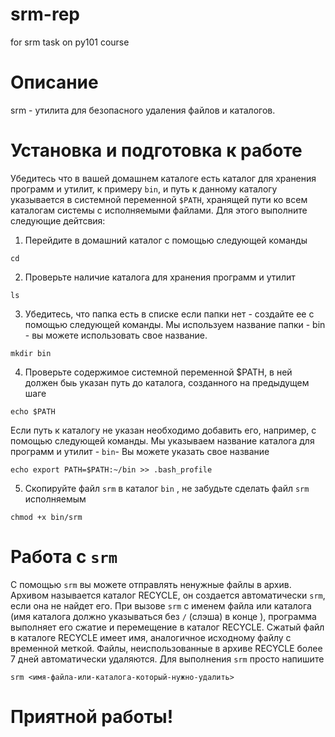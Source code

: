 # srm-rep
for srm task on py101 course

# Описание 

srm - утилита для безопасного удаления файлов и каталогов. 

# Установка и подготовка к работе 

Убедитесь что в вашей домашнем каталоге есть каталог для хранения программ и утилит, к примеру `bin`, и путь к данному каталогу указывается в системной переменной `$PATH`, хранящей пути ко всем каталогам системы с исполняемыми файлами. Для этого выполните следующие дейтсвия: 

1. Перейдите в домашний каталог с помощью следующей команды

```cd ```

2. Проверьте наличие каталога для хранения программ и утилит 

``` ls ```

3. Убедитесь, что папка есть в списке 
если папки нет - создайте ее с помощью следующей команды. Мы используем название папки - bin - вы можете использовать свое название.

``` mkdir bin ```

4. Проверьте содержимое системной переменной $PATH, в ней должен быь указан путь до каталога, созданного на предыдущем шаге

``` echo $PATH ```

Если путь к каталогу не указан необходимо добавить его, например, c помощью следующей команды. Мы указываем название каталога для программ и утилит - `bin`- Вы можете указать свое название

``` echo export PATH=$PATH:~/bin >> .bash_profile ```

5. Скопируйте файл `srm` в каталог `bin` , не забудьте сделать файл `srm`  исполняемым 

``` chmod +x bin/srm ```

# Работа с `srm`
С помощью `srm` вы можете отправлять ненужные  файлы в архив. Архивом называется каталог RECYCLE, он создается автоматически `srm`, если она не найдет его. 
При вызове `srm` с именем файла или каталога (имя каталога должно указываться без `/` (слэша) в конце ), программа выполняет его сжатие и перемещение в каталог RECYCLE. 
Сжатый файл в каталоге RECYCLE имеет имя, аналогичное исходному файлу с временной меткой. Файлы, неиспользованные в архиве RECYCLE более 7 дней автоматически удаляются. 
Для выполнения `srm` просто напишите 

``` srm <имя-файла-или-каталога-который-нужно-удалить> ```

# Приятной работы!

